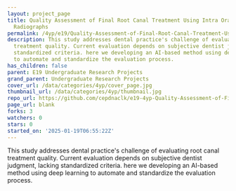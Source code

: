 ```yaml
---
layout: project_page
title: Quality Assessment of Final Root Canal Treatment Using Intra Oral Periapical
  Radiographs
permalink: /4yp/e19/Quality-Assessment-of-Final-Root-Canal-Treatment-Using-Intra-Oral-Periapical-Radiographs/
description: This study addresses dental practice's challenge of evaluating root canal
  treatment quality. Current evaluation depends on subjective dentist judgment, lacking
  standardized criteria. here we developing an AI-based method using deep learning
  to automate and standardize the evaluation process.
has_children: false
parent: E19 Undergraduate Research Projects
grand_parent: Undergraduate Research Projects
cover_url: /data/categories/4yp/cover_page.jpg
thumbnail_url: /data/categories/4yp/thumbnail.jpg
repo_url: https://github.com/cepdnaclk/e19-4yp-Quality-Assessment-of-Final-Root-Canal-Treatment-Using-Intra-Oral-Periapical-Radiographs
page_url: blank
forks: 3
watchers: 0
stars: 0
started_on: '2025-01-19T06:55:22Z'
---
```


This study addresses dental practice's challenge of evaluating root canal treatment quality. Current evaluation depends on subjective dentist judgment, lacking standardized criteria. here we developing an AI-based method using deep learning to automate and standardize the evaluation process.